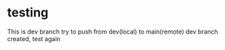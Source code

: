# testing
This is dev branch
try to push from dev(local) to main(remote)
dev branch created, test again